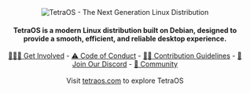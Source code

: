 <div align="center">
  <picture>
    <source media="(prefers-color-scheme: dark)" srcset="https://github.com/TetraOS/.github/blob/main/banners/CoverImage.png">
    <source media="(prefers-color-scheme: light)" srcset="https://github.com/Tetra-Foundation/.github/blob/main/profile/cover.png">
    <img alt="TetraOS - The Next Generation Linux Distribution" src="https://github.com/Tetra-Foundation/.github/blob/main/profile/cover.png">
  </picture>
  <h4>TetraOS is a modern Linux distribution built on Debian, designed to provide a smooth, efficient, and reliable desktop experience.</h4>
</div>

<div align="center">
  <a href="https://tetraos.org/get-involved">👷🏻‍♂️ Get Involved</a> - <a href="https://github.com/TetraOS/solaris/blob/d2085750f2aec41a2b48d7c8453d5a2bcd5025d7/CODE_OF_CONDUCT.md#L4">⚠️ Code of Conduct</a> - <a href="https://github.com/TetraOS/solaris/blob/d2085750f2aec41a2b48d7c8453d5a2bcd5025d7/CONTRIBUTING.md">🙌🏻 Contribution Guidelines</a> - <a href="https://discord.gg/MWX9tQZVjG">🥳 Join Our Discord</a> - <a href="https://tetraos.org/community">👋 Community</a>
</div>

<br />

<div align="center">
  Visit <a href="https://tetraos.com">tetraos.com</a> to explore TetraOS
</div>
